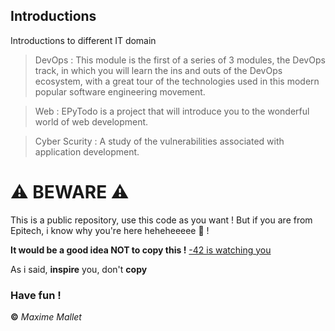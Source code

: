 ## Introductions
Introductions to different IT domain
> DevOps : This module is the first of a series of 3 modules, the DevOps track, in which you will learn the ins and outs of the DevOps ecosystem, with a great tour of the technologies used in this modern popular software engineering movement.

> Web : EPyTodo is a project that will introduce you to the wonderful world of web development. 

> Cyber Scurity : A study of the vulnerabilities associated with application development.

# ⚠️ BEWARE ⚠️
This is a public repository, use this code as you want ! But if you are from Epitech, i know why you're here heheheeeee 👀 !

**It would be a good idea NOT to copy this !** [-42 is watching you](https://c.tenor.com/3Gw_rlLRqLcAAAAM/mayarudolph-snl.gif)

As i said, **inspire** you, don't **copy**

### Have fun !
**©** _Maxime Mallet_
